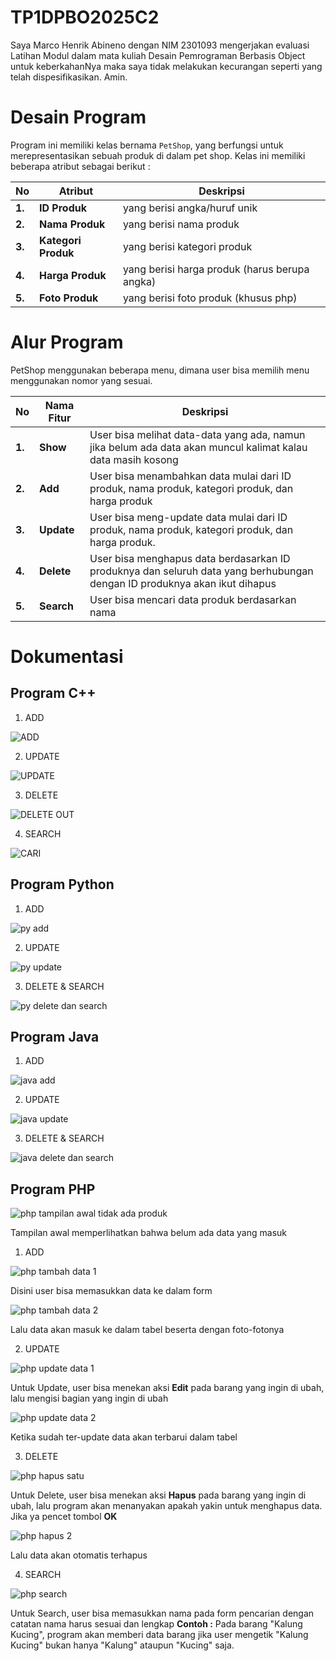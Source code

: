 # TP1DPBO2025C2
Saya Marco Henrik Abineno dengan NIM 2301093 mengerjakan evaluasi Latihan Modul dalam mata kuliah Desain Pemrograman Berbasis Object untuk keberkahanNya maka saya tidak melakukan kecurangan seperti yang telah dispesifikasikan. Amin.

# Desain Program

Program ini memiliki kelas bernama `PetShop`, yang berfungsi untuk merepresentasikan sebuah produk di dalam pet shop. Kelas ini memiliki beberapa atribut sebagai berikut :  

| **No** | **Atribut**     | **Deskripsi**                    |
|--------|---------------|--------------------------------|
| **1.** | **ID Produk**     | yang berisi angka/huruf unik  |
| **2.** | **Nama Produk**   | yang berisi nama produk      |
| **3.** | **Kategori Produk**      | yang berisi kategori produk  |
| **4.** | **Harga Produk**        | yang berisi harga produk (harus berupa angka) |
| **5.** | **Foto Produk**        | yang berisi foto produk (khusus php) |


# Alur Program

PetShop menggunakan beberapa menu, dimana user bisa memilih menu menggunakan nomor yang sesuai.  

| **No** | **Nama Fitur** | **Deskripsi** |
|--------|--------------|----------------------------------------------------------------------------------------------------------------------------------------------------|
| **1.** | **Show**    | User bisa melihat data-data yang ada, namun jika belum ada data akan muncul kalimat kalau data masih kosong |
| **2.** | **Add**     | User bisa menambahkan data mulai dari ID produk, nama produk, kategori produk, dan harga produk |
| **3.** | **Update**  | User bisa meng-update data mulai dari ID produk, nama produk, kategori produk, dan harga produk. |
| **4.** | **Delete**  | User bisa menghapus data berdasarkan ID produknya dan seluruh data yang berhubungan dengan ID produknya akan ikut dihapus |
| **5.** | **Search**  | User bisa mencari data produk berdasarkan nama |


# Dokumentasi

## **Program C++**

1. ADD

![ADD](https://github.com/user-attachments/assets/04326016-345d-490a-aca6-fec3dc094948)
  
2. UPDATE

![UPDATE](https://github.com/user-attachments/assets/0d0fbef0-51f3-4a8b-918b-757a227c26aa)

3. DELETE
  
![DELETE   OUT](https://github.com/user-attachments/assets/dba983ff-5b2b-4db1-854f-ca66a1f9833b)

4. SEARCH

![CARI](https://github.com/user-attachments/assets/f1a71c4f-2bb0-463f-95bf-0491da95c996)
  
## **Program Python**

1. ADD

![py add](https://github.com/user-attachments/assets/06878160-c3ae-4c77-a8e2-89ecaf6a9d11)
  
2. UPDATE
  
![py update](https://github.com/user-attachments/assets/679c01d2-aeab-4368-a079-d1e93921f4c9)

3. DELETE & SEARCH
  
![py delete dan search](https://github.com/user-attachments/assets/03f40bd3-71a5-4fd6-b3ce-7b031263f4b9)

## **Program Java**

1. ADD

![java add](https://github.com/user-attachments/assets/45f84d84-caeb-46fd-9de7-aa69fd587c4d)
  
2. UPDATE
  
![java update](https://github.com/user-attachments/assets/519ce3ac-93d0-4337-85a9-999b37575830)

3. DELETE & SEARCH
  
![java delete dan search](https://github.com/user-attachments/assets/6cd69302-c6c6-4aac-b623-fb8344bd4d78)

## **Program PHP**

![php tampilan awal tidak ada produk](https://github.com/user-attachments/assets/46621d9e-f599-4475-a029-53a3412c2fd7)

Tampilan awal memperlihatkan bahwa belum ada data yang masuk

1. ADD

![php tambah data 1](https://github.com/user-attachments/assets/0d52e666-00ff-499f-a1a5-af7a3bd0c30e)

Disini user bisa memasukkan data ke dalam form
  
![php tambah data 2](https://github.com/user-attachments/assets/89a066de-5e9e-443b-b4dc-1a232a3f0221)
  
Lalu data akan masuk ke dalam tabel beserta dengan foto-fotonya

2. UPDATE
  
![php update data 1](https://github.com/user-attachments/assets/b8c1ef05-dbda-44a5-bcf2-7a5712f9fc7b)

Untuk Update, user bisa menekan aksi **Edit** pada barang yang ingin di ubah, lalu mengisi bagian yang ingin di ubah

![php update data 2](https://github.com/user-attachments/assets/466719b5-09fe-42cc-8aeb-1bd013771578)

Ketika sudah ter-update data akan terbarui dalam tabel

3. DELETE
  
![php hapus satu](https://github.com/user-attachments/assets/f6827fea-2c7e-45e1-b8e4-535969efcd05)

Untuk Delete, user bisa menekan aksi **Hapus** pada barang yang ingin di ubah, lalu program akan menanyakan apakah yakin untuk menghapus data. Jika ya pencet tombol **OK**

![php hapus 2](https://github.com/user-attachments/assets/b6d9f8f1-f1dd-4336-8c6d-431a9bb87ca7)

Lalu data akan otomatis terhapus

4. SEARCH

![php search](https://github.com/user-attachments/assets/2d377f4c-76d4-4ab3-9512-1909dbfa9be3)

Untuk Search, user bisa memasukkan nama pada form pencarian dengan catatan nama harus sesuai dan lengkap
**Contoh :** Pada barang "Kalung Kucing", program akan memberi data barang jika user mengetik "Kalung Kucing" bukan hanya "Kalung" ataupun "Kucing" saja.
